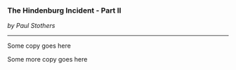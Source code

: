### The Hindenburg Incident - Part II ###
*by Paul Stothers*
___

Some copy goes here

Some more copy goes here
